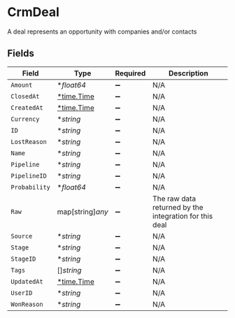 # CrmDeal

A deal represents an opportunity with companies and/or contacts


## Fields

| Field                                                  | Type                                                   | Required                                               | Description                                            |
| ------------------------------------------------------ | ------------------------------------------------------ | ------------------------------------------------------ | ------------------------------------------------------ |
| `Amount`                                               | **float64*                                             | :heavy_minus_sign:                                     | N/A                                                    |
| `ClosedAt`                                             | [*time.Time](https://pkg.go.dev/time#Time)             | :heavy_minus_sign:                                     | N/A                                                    |
| `CreatedAt`                                            | [*time.Time](https://pkg.go.dev/time#Time)             | :heavy_minus_sign:                                     | N/A                                                    |
| `Currency`                                             | **string*                                              | :heavy_minus_sign:                                     | N/A                                                    |
| `ID`                                                   | **string*                                              | :heavy_minus_sign:                                     | N/A                                                    |
| `LostReason`                                           | **string*                                              | :heavy_minus_sign:                                     | N/A                                                    |
| `Name`                                                 | **string*                                              | :heavy_minus_sign:                                     | N/A                                                    |
| `Pipeline`                                             | **string*                                              | :heavy_minus_sign:                                     | N/A                                                    |
| `PipelineID`                                           | **string*                                              | :heavy_minus_sign:                                     | N/A                                                    |
| `Probability`                                          | **float64*                                             | :heavy_minus_sign:                                     | N/A                                                    |
| `Raw`                                                  | map[string]*any*                                       | :heavy_minus_sign:                                     | The raw data returned by the integration for this deal |
| `Source`                                               | **string*                                              | :heavy_minus_sign:                                     | N/A                                                    |
| `Stage`                                                | **string*                                              | :heavy_minus_sign:                                     | N/A                                                    |
| `StageID`                                              | **string*                                              | :heavy_minus_sign:                                     | N/A                                                    |
| `Tags`                                                 | []*string*                                             | :heavy_minus_sign:                                     | N/A                                                    |
| `UpdatedAt`                                            | [*time.Time](https://pkg.go.dev/time#Time)             | :heavy_minus_sign:                                     | N/A                                                    |
| `UserID`                                               | **string*                                              | :heavy_minus_sign:                                     | N/A                                                    |
| `WonReason`                                            | **string*                                              | :heavy_minus_sign:                                     | N/A                                                    |